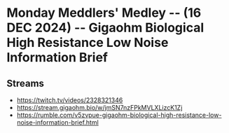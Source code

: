 # Monday Meddlers' Medley -- (16 DEC 2024) -- Gigaohm Biological High Resistance Low Noise Information Brief

## Streams
- https://twitch.tv/videos/2328321346
- https://stream.gigaohm.bio/w/jmSN7nzFPkMVLXLizcK1Zj
- https://rumble.com/v5zvpue-gigaohm-biological-high-resistance-low-noise-information-brief.html

